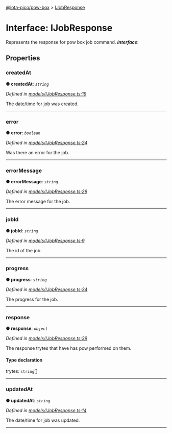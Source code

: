 [@iota-pico/pow-box](../README.md) > [IJobResponse](../interfaces/ijobresponse.md)



# Interface: IJobResponse


Represents the response for pow box job command.
*__interface__*: 



## Properties
<a id="createdat"></a>

###  createdAt

**●  createdAt**:  *`string`* 

*Defined in [models/IJobResponse.ts:19](https://github.com/iotaeco/iota-pico-pow-box/blob/246a424/src/models/IJobResponse.ts#L19)*



The date/time for job was created.




___

<a id="error"></a>

###  error

**●  error**:  *`boolean`* 

*Defined in [models/IJobResponse.ts:24](https://github.com/iotaeco/iota-pico-pow-box/blob/246a424/src/models/IJobResponse.ts#L24)*



Was there an error for the job.




___

<a id="errormessage"></a>

###  errorMessage

**●  errorMessage**:  *`string`* 

*Defined in [models/IJobResponse.ts:29](https://github.com/iotaeco/iota-pico-pow-box/blob/246a424/src/models/IJobResponse.ts#L29)*



The error message for the job.




___

<a id="jobid"></a>

###  jobId

**●  jobId**:  *`string`* 

*Defined in [models/IJobResponse.ts:9](https://github.com/iotaeco/iota-pico-pow-box/blob/246a424/src/models/IJobResponse.ts#L9)*



The id of the job.




___

<a id="progress"></a>

###  progress

**●  progress**:  *`string`* 

*Defined in [models/IJobResponse.ts:34](https://github.com/iotaeco/iota-pico-pow-box/blob/246a424/src/models/IJobResponse.ts#L34)*



The progress for the job.




___

<a id="response"></a>

###  response

**●  response**:  *`object`* 

*Defined in [models/IJobResponse.ts:39](https://github.com/iotaeco/iota-pico-pow-box/blob/246a424/src/models/IJobResponse.ts#L39)*



The response trytes that have has pow performed on them.

#### Type declaration




 trytes: `string`[]







___

<a id="updatedat"></a>

###  updatedAt

**●  updatedAt**:  *`string`* 

*Defined in [models/IJobResponse.ts:14](https://github.com/iotaeco/iota-pico-pow-box/blob/246a424/src/models/IJobResponse.ts#L14)*



The date/time for job was updated.




___


